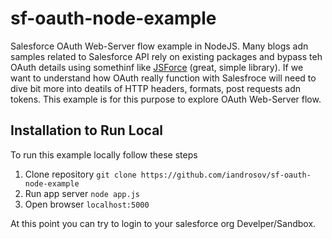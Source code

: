 # sf-oauth-node-example
Salesforce OAuth Web-Server flow example in NodeJS. Many blogs adn samples related to Salesforce API rely on existing packages and bypass teh OAuth details using somethinf like [JSForce](https://jsforce.github.io/) (great, simple library). If we want to understand how OAuth really function with Salesfroce will need to dive bit more into deatils of HTTP headers, formats, post requests adn tokens. This example is for this purpose to explore OAuth Web-Server flow.

## Installation to Run Local
To run this example locally follow these steps

1. Clone repository `git clone https://github.com/iandrosov/sf-oauth-node-example`
1. Run app server `node app.js`
1. Open browser `localhost:5000` 

At this point you can try to login to your salesforce org Develper/Sandbox.